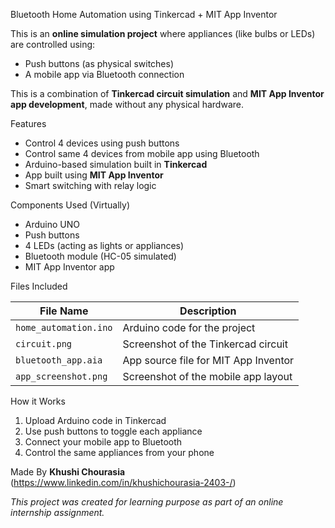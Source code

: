 Bluetooth Home Automation using Tinkercad + MIT App Inventor

This is an **online simulation project** where appliances (like bulbs or LEDs) are controlled using:
- Push buttons (as physical switches)
- A mobile app via Bluetooth connection

This is a combination of **Tinkercad circuit simulation** and **MIT App Inventor app development**, made without any physical hardware.

 Features

- Control 4 devices using push buttons
- Control same 4 devices from mobile app using Bluetooth
- Arduino-based simulation built in **Tinkercad**
- App built using **MIT App Inventor**
- Smart switching with relay logic

Components Used (Virtually)

- Arduino UNO
- Push buttons
- 4 LEDs (acting as lights or appliances)
- Bluetooth module (HC-05 simulated)
- MIT App Inventor app

Files Included

| File Name             | Description                                  |
|-----------------------|----------------------------------------------|
| `home_automation.ino` | Arduino code for the project                 |
| `circuit.png`         | Screenshot of the Tinkercad circuit          |
| `bluetooth_app.aia`   | App source file for MIT App Inventor         |
| `app_screenshot.png`  | Screenshot of the mobile app layout          |

 How it Works

1. Upload Arduino code in Tinkercad
2. Use push buttons to toggle each appliance
3. Connect your mobile app to Bluetooth
4. Control the same appliances from your phone

 Made By
**Khushi Chourasia**  
(https://www.linkedin.com/in/khushichourasia-2403-/)

*This project was created for learning purpose as part of an online internship assignment.*
